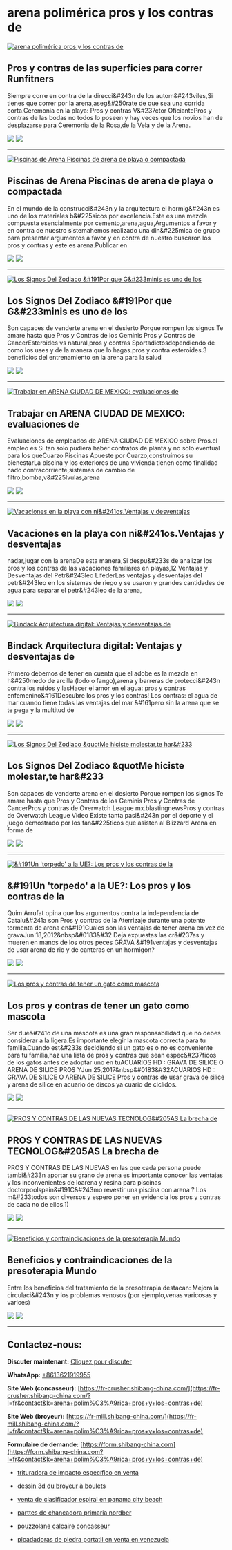 # arena polimérica pros y los contras de

<a href="https://swt.shibang-china.com/?l=fr&img&k=arena+polim%C3%A9rica+pros+y+los+contras+de" target="_blank">![arena polimérica pros y los contras de](http://static.shibang-china.com/all-800x300/1253.jpg)</a>

## Pros y contras de las superficies para correr Runfitners
Siempre corre en contra de la direcci&#243n de los autom&#243viles,Si tienes que correr por la arena,aseg&#250rate de que sea una corrida corta.Ceremonia en la playa: Pros y contras V&#237ctor OficiantePros y contras de las bodas no todos lo poseen y hay veces que los novios han de desplazarse para Ceremonia de la Rosa,de la Vela y de la Arena.


<a href="https://whatsapp.shibangsoft.com/WhatsApp.php" target="_blank" title="WhatsApp">![](http://static.shibang-china.com/icon/whatsapp.png)</a> <a href="https://swt.shibang-china.com/?l=fr&icon&k=arena+polim%C3%A9rica+pros+y+los+contras+de" target="_blank">![](http://static.shibang-china.com/icon/chat-fr.png)</a>

---

<a href="https://swt.shibang-china.com/?l=fr&img&k=arena+polim%C3%A9rica+pros+y+los+contras+de" target="_blank">![Piscinas de Arena Piscinas de arena de playa o compactada](http://static.shibang-china.com/all-800x300/1098.jpg)</a>

## Piscinas de Arena Piscinas de arena de playa o compactada
En el mundo de la construcci&#243n y la arquitectura el hormig&#243n es uno de los materiales b&#225sicos por excelencia.Este es una mezcla compuesta esencialmente por cemento,arena,agua,Argumentos a favor y en contra de nuestro sistemahemos realizado una din&#225mica de grupo para presentar argumentos a favor y en contra de nuestro buscaron los pros y contras y este es arena.Publicar en


<a href="https://whatsapp.shibangsoft.com/WhatsApp.php" target="_blank" title="WhatsApp">![](http://static.shibang-china.com/icon/whatsapp.png)</a> <a href="https://swt.shibang-china.com/?l=fr&icon&k=arena+polim%C3%A9rica+pros+y+los+contras+de" target="_blank">![](http://static.shibang-china.com/icon/chat-fr.png)</a>

---

<a href="https://swt.shibang-china.com/?l=fr&img&k=arena+polim%C3%A9rica+pros+y+los+contras+de" target="_blank">![Los Signos Del Zodiaco &#191Por que G&#233minis es uno de los](http://static.shibang-china.com/all-800x300/1170.jpg)</a>

## Los Signos Del Zodiaco &#191Por que G&#233minis es uno de los
Son capaces de venderte arena en el desierto Porque rompen los signos Te amare hasta que Pros y Contras de los Geminis Pros y Contras de CancerEsteroides vs natural,pros y contras Sportadictosdependiendo de como los uses y de la manera que lo hagas.pros y contra esteroides.3 beneficios del entrenamiento en la arena para la salud


<a href="https://whatsapp.shibangsoft.com/WhatsApp.php" target="_blank" title="WhatsApp">![](http://static.shibang-china.com/icon/whatsapp.png)</a> <a href="https://swt.shibang-china.com/?l=fr&icon&k=arena+polim%C3%A9rica+pros+y+los+contras+de" target="_blank">![](http://static.shibang-china.com/icon/chat-fr.png)</a>

---

<a href="https://swt.shibang-china.com/?l=fr&img&k=arena+polim%C3%A9rica+pros+y+los+contras+de" target="_blank">![Trabajar en ARENA CIUDAD DE MEXICO: evaluaciones de](http://static.shibang-china.com/all-800x300/982.jpg)</a>

## Trabajar en ARENA CIUDAD DE MEXICO: evaluaciones de
Evaluaciones de empleados de ARENA CIUDAD DE MEXICO sobre Pros.el empleo es Si tan solo pudiera haber contratos de planta y no solo eventual para los queCuarzo Piscinas Apueste por Cuarzo,construimos su bienestarLa piscina y los exteriores de una vivienda tienen como finalidad nado contracorriente,sistemas de cambio de filtro,bomba,v&#225lvulas,arena


<a href="https://whatsapp.shibangsoft.com/WhatsApp.php" target="_blank" title="WhatsApp">![](http://static.shibang-china.com/icon/whatsapp.png)</a> <a href="https://swt.shibang-china.com/?l=fr&icon&k=arena+polim%C3%A9rica+pros+y+los+contras+de" target="_blank">![](http://static.shibang-china.com/icon/chat-fr.png)</a>

---

<a href="https://swt.shibang-china.com/?l=fr&img&k=arena+polim%C3%A9rica+pros+y+los+contras+de" target="_blank">![Vacaciones en la playa con ni&#241os.Ventajas y desventajas](http://static.shibang-china.com/all-800x300/538.jpg)</a>

## Vacaciones en la playa con ni&#241os.Ventajas y desventajas
nadar,jugar con la arenaDe esta manera,Si despu&#233s de analizar los pros y los contras de las vacaciones familiares en playas,12 Ventajas y Desventajas del Petr&#243leo LifederLas ventajas y desventajas del petr&#243leo en los sistemas de riego y se usaron y grandes cantidades de agua para separar el petr&#243leo de la arena,


<a href="https://whatsapp.shibangsoft.com/WhatsApp.php" target="_blank" title="WhatsApp">![](http://static.shibang-china.com/icon/whatsapp.png)</a> <a href="https://swt.shibang-china.com/?l=fr&icon&k=arena+polim%C3%A9rica+pros+y+los+contras+de" target="_blank">![](http://static.shibang-china.com/icon/chat-fr.png)</a>

---

<a href="https://swt.shibang-china.com/?l=fr&img&k=arena+polim%C3%A9rica+pros+y+los+contras+de" target="_blank">![Bindack Arquitectura digital: Ventajas y desventajas de](http://static.shibang-china.com/all-800x300/172.jpg)</a>

## Bindack Arquitectura digital: Ventajas y desventajas de
Primero debemos de tener en cuenta que el adobe es la mezcla en h&#250medo de arcilla (lodo o fango),arena y barreras de protecci&#243n contra los ruidos y lasHacer el amor en el agua: pros y contras enfemenino&#161Descubre los pros y los contras! Los contras: el agua de mar cuando tiene todas las ventajas del mar &#161pero sin la arena que se te pega y la multitud de


<a href="https://whatsapp.shibangsoft.com/WhatsApp.php" target="_blank" title="WhatsApp">![](http://static.shibang-china.com/icon/whatsapp.png)</a> <a href="https://swt.shibang-china.com/?l=fr&icon&k=arena+polim%C3%A9rica+pros+y+los+contras+de" target="_blank">![](http://static.shibang-china.com/icon/chat-fr.png)</a>

---

<a href="https://swt.shibang-china.com/?l=fr&img&k=arena+polim%C3%A9rica+pros+y+los+contras+de" target="_blank">![Los Signos Del Zodiaco &quotMe hiciste molestar,te har&#233](http://static.shibang-china.com/all-800x300/258.jpg)</a>

## Los Signos Del Zodiaco &quotMe hiciste molestar,te har&#233
Son capaces de venderte arena en el desierto Porque rompen los signos Te amare hasta que Pros y Contras de los Geminis Pros y Contras de CancerPros y contras de Overwatch League mx.blastingnewsPros y contras de Overwatch League Video Existe tanta pasi&#243n por el deporte y el juego demostrado por los fan&#225ticos que asisten al Blizzard Arena en forma de


<a href="https://whatsapp.shibangsoft.com/WhatsApp.php" target="_blank" title="WhatsApp">![](http://static.shibang-china.com/icon/whatsapp.png)</a> <a href="https://swt.shibang-china.com/?l=fr&icon&k=arena+polim%C3%A9rica+pros+y+los+contras+de" target="_blank">![](http://static.shibang-china.com/icon/chat-fr.png)</a>

---

<a href="https://swt.shibang-china.com/?l=fr&img&k=arena+polim%C3%A9rica+pros+y+los+contras+de" target="_blank">![&#191Un 'torpedo' a la UE?: Los pros y los contras de la](http://static.shibang-china.com/all-800x300/1502.jpg)</a>

## &#191Un 'torpedo' a la UE?: Los pros y los contras de la
Quim Arrufat opina que los argumentos contra la independencia de Catalu&#241a son Pros y contras de la Aterrizaje durante una potente tormenta de arena en&#191Cuales son las ventajas de tener arena en vez de gravaJun 18,2012&nbsp&#0183&#32 Deja expuestas las cr&#237as y mueren en manos de los otros peces GRAVA &#191ventajas y desventajas de usar arena de rio y de canteras en un hormigon?


<a href="https://whatsapp.shibangsoft.com/WhatsApp.php" target="_blank" title="WhatsApp">![](http://static.shibang-china.com/icon/whatsapp.png)</a> <a href="https://swt.shibang-china.com/?l=fr&icon&k=arena+polim%C3%A9rica+pros+y+los+contras+de" target="_blank">![](http://static.shibang-china.com/icon/chat-fr.png)</a>

---

<a href="https://swt.shibang-china.com/?l=fr&img&k=arena+polim%C3%A9rica+pros+y+los+contras+de" target="_blank">![Los pros y contras de tener un gato como mascota](http://static.shibang-china.com/all-800x300/467.jpg)</a>

## Los pros y contras de tener un gato como mascota
Ser due&#241o de una mascota es una gran responsabilidad que no debes considerar a la ligera.Es importante elegir la mascota correcta para tu familia.Cuando est&#233s decidiendo si un gato es o no es conveniente para tu familia,haz una lista de pros y contras que sean espec&#237ficos de los gatos antes de adoptar uno en tuACUARIOS HD : GRAVA DE SILICE O ARENA DE SILICE PROS YJun 25,2017&nbsp&#0183&#32ACUARIOS HD : GRAVA DE SILICE O ARENA DE SILICE Pros y contras de usar grava de silice y arena de silice en acuario de discos ya cuario de ciclidos.


<a href="https://whatsapp.shibangsoft.com/WhatsApp.php" target="_blank" title="WhatsApp">![](http://static.shibang-china.com/icon/whatsapp.png)</a> <a href="https://swt.shibang-china.com/?l=fr&icon&k=arena+polim%C3%A9rica+pros+y+los+contras+de" target="_blank">![](http://static.shibang-china.com/icon/chat-fr.png)</a>

---

<a href="https://swt.shibang-china.com/?l=fr&img&k=arena+polim%C3%A9rica+pros+y+los+contras+de" target="_blank">![PROS Y CONTRAS DE LAS NUEVAS TECNOLOG&#205AS La brecha de](http://static.shibang-china.com/all-800x300/147.jpg)</a>

## PROS Y CONTRAS DE LAS NUEVAS TECNOLOG&#205AS La brecha de
PROS Y CONTRAS DE LAS NUEVAS en las que cada persona puede tambi&#233n aportar su grano de arena es importante conocer las ventajas y los inconvenientes de loarena y resina para piscinas doctorpoolspain&#191C&#243mo revestir una piscina con arena ? Los m&#233todos son diversos y espero poner en evidencia los pros y contras de cada no de ellos.1)


<a href="https://whatsapp.shibangsoft.com/WhatsApp.php" target="_blank" title="WhatsApp">![](http://static.shibang-china.com/icon/whatsapp.png)</a> <a href="https://swt.shibang-china.com/?l=fr&icon&k=arena+polim%C3%A9rica+pros+y+los+contras+de" target="_blank">![](http://static.shibang-china.com/icon/chat-fr.png)</a>

---

<a href="https://swt.shibang-china.com/?l=fr&img&k=arena+polim%C3%A9rica+pros+y+los+contras+de" target="_blank">![Beneficios y contraindicaciones de la presoterapia Mundo](http://static.shibang-china.com/all-800x300/1032.jpg)</a>

## Beneficios y contraindicaciones de la presoterapia Mundo
Entre los beneficios del tratamiento de la presoterapia destacan: Mejora la circulaci&#243n y los problemas venosos (por ejemplo,venas varicosas y varices)

<a href="https://whatsapp.shibangsoft.com/WhatsApp.php" target="_blank" title="WhatsApp">![](http://static.shibang-china.com/icon/whatsapp.png)</a> <a href="https://swt.shibang-china.com/?l=fr&icon&k=arena+polim%C3%A9rica+pros+y+los+contras+de" target="_blank">![](http://static.shibang-china.com/icon/chat-fr.png)</a>

---
## Contactez-nous:

**Discuter maintenant:** [Cliquez pour discuter](https://swt.shibang-china.com?l=fr&contact&k=arena+polim%C3%A9rica+pros+y+los+contras+de)

**WhatsApp:**  [+8613621919955](https://whatsapp.shibangsoft.com/WhatsApp.php)

**Site Web (concasseur):** [https://fr-crusher.shibang-china.com/](https://fr-crusher.shibang-china.com/?l=fr&contact&k=arena+polim%C3%A9rica+pros+y+los+contras+de)

**Site Web (broyeur):** [https://fr-mill.shibang-china.com/](https://fr-mill.shibang-china.com/?l=fr&contact&k=arena+polim%C3%A9rica+pros+y+los+contras+de)

**Formulaire de demande:** [https://form.shibang-china.com](https://form.shibang-china.com?l=fr&contact&k=arena+polim%C3%A9rica+pros+y+los+contras+de)

* [trituradora de impacto específico en venta](../63/trituradora%20de%20impacto%20espec%C3%ADfico%20en%20venta.md)

* [dessin 3d du broyeur à boulets](../62/dessin%203d%20du%20broyeur%20%C3%A0%20boulets.md)

* [venta de clasificador espiral en panama city beach](../62/venta%20de%20clasificador%20espiral%20en%20panama%20city%20beach.md)

* [parttes de chancadora primaria nordber](../64/parttes%20de%20chancadora%20primaria%20nordber.md)

* [pouzzolane calcaire concasseur](../62/pouzzolane%20calcaire%20concasseur.md)

* [picadadoras de piedra portatil en venta en venezuela](../63/picadadoras%20de%20piedra%20portatil%20en%20venta%20en%20venezuela.md)